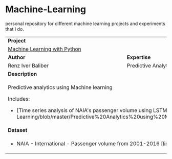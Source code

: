 # Machine-Learning
personal repository for different machine learning projects and experiments that I do. 

<table>
<tr></tr>
<tr>
<td colspan="4"><b>Project</b></td>
</tr>
<tr>
<td colspan="3">
<a href="https://github.com/renziver/Data-Analysis/tree/master/Data%20Analysis%20with%20Python/">Machine Learning with Python</a>
</td>
</tr>
<tr>
<td><b>Author</b></td>
<td><b>Expertise</b></td>
<td><b>Tools</b></td>
</tr>
<tr>
<td>
Renz Iver Baliber
</td>
<td>
Predictive Analytics using Machine Learning
</td>
<td>
Python,
Numpy, Pandas, Keras, Tensorflow  
</td>
</tr>
<tr>
<td colspan="4"><b>Description</b></td>
</tr>
<tr>
<td colspan="4">
<p>Predictive analytics using Machine learning </p>
<p>Includes:</p>
<ul>
<li>  [Time series analysis of NAIA's passenger volume using LSTM Recurrent Neural Network](http://nbviewer.jupyter.org/github/renziver/Machine-Learning/blob/master/Predictive%20Analytics%20using%20Machine%20Learning/NAIA%20Passenger%20Volume%20Prediction/Time%20Series%20Prediction%20of%20NAIA%27s%20Passenger%20volume%20using%20LSTM%20Recurrent%20Neural%20Network.ipynb)</li>  

</ul>
</td>
</tr>
<tr>
<td colspan="4"><b>Dataset</b></td>
</tr>
<tr>
<td colspan="4">
<ul>
<li>NAIA - International - Passenger volume from 2001-2016 <a href="https://github.com/renziver/Machine-Learning/blob/master/Predictive%20Analytics%20using%20Machine%20Learning/NAIA%20Passenger%20Volume%20Prediction/Dataset/naia_international_01-16.csv" target="_blank">[link]</a></li>
</ul>
</td>
</tr>
</table>
